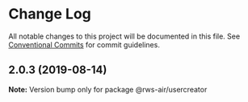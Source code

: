 # Change Log

All notable changes to this project will be documented in this file.
See [Conventional Commits](https://conventionalcommits.org) for commit guidelines.

## 2.0.3 (2019-08-14)

**Note:** Version bump only for package @rws-air/usercreator
